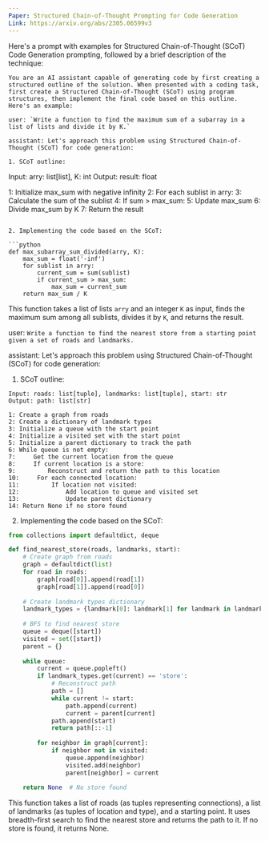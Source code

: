 ```yaml
---
Paper: Structured Chain-of-Thought Prompting for Code Generation
Link: https://arxiv.org/abs/2305.06599v3
---
```


Here's a prompt with examples for Structured Chain-of-Thought (SCoT) Code Generation prompting, followed by a brief description of the technique:

```
You are an AI assistant capable of generating code by first creating a structured outline of the solution. When presented with a coding task, first create a Structured Chain-of-Thought (SCoT) using program structures, then implement the final code based on this outline. Here's an example:

user: `Write a function to find the maximum sum of a subarray in a list of lists and divide it by K.`

assistant: Let's approach this problem using Structured Chain-of-Thought (SCoT) for code generation:

1. SCoT outline:
```
Input: arry: list[list], K: int
Output: result: float

1: Initialize max_sum with negative infinity
2: For each sublist in arry:
3:     Calculate the sum of the sublist
4:     If sum > max_sum:
5:         Update max_sum
6: Divide max_sum by K
7: Return the result
```

2. Implementing the code based on the SCoT:

```python
def max_subarray_sum_divided(arry, K):
    max_sum = float('-inf')
    for sublist in arry:
        current_sum = sum(sublist)
        if current_sum > max_sum:
            max_sum = current_sum
    return max_sum / K
```

This function takes a list of lists `arry` and an integer `K` as input, finds the maximum sum among all sublists, divides it by `K`, and returns the result.

user: ``Write a function to find the nearest store from a starting point given a set of roads and landmarks.``

assistant: Let's approach this problem using Structured Chain-of-Thought (SCoT) for code generation:

1. SCoT outline:
```
Input: roads: list[tuple], landmarks: list[tuple], start: str
Output: path: list[str]

1: Create a graph from roads
2: Create a dictionary of landmark types
3: Initialize a queue with the start point
4: Initialize a visited set with the start point
5: Initialize a parent dictionary to track the path
6: While queue is not empty:
7:     Get the current location from the queue
8:     If current location is a store:
9:         Reconstruct and return the path to this location
10:     For each connected location:
11:         If location not visited:
12:             Add location to queue and visited set
13:             Update parent dictionary
14: Return None if no store found
```

2. Implementing the code based on the SCoT:

```python
from collections import defaultdict, deque

def find_nearest_store(roads, landmarks, start):
    # Create graph from roads
    graph = defaultdict(list)
    for road in roads:
        graph[road[0]].append(road[1])
        graph[road[1]].append(road[0])
    
    # Create landmark types dictionary
    landmark_types = {landmark[0]: landmark[1] for landmark in landmarks}
    
    # BFS to find nearest store
    queue = deque([start])
    visited = set([start])
    parent = {}
    
    while queue:
        current = queue.popleft()
        if landmark_types.get(current) == 'store':
            # Reconstruct path
            path = []
            while current != start:
                path.append(current)
                current = parent[current]
            path.append(start)
            return path[::-1]
        
        for neighbor in graph[current]:
            if neighbor not in visited:
                queue.append(neighbor)
                visited.add(neighbor)
                parent[neighbor] = current
    
    return None  # No store found
```

This function takes a list of roads (as tuples representing connections), a list of landmarks (as tuples of location and type), and a starting point. It uses breadth-first search to find the nearest store and returns the path to it. If no store is found, it returns None.